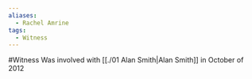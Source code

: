 ```yaml
---
aliases:
  - Rachel Amrine
tags:
  - Witness
---
```


#Witness 
Was involved with [[./01 Alan Smith|Alan Smith]] in October of 2012

```smart-connections
```

